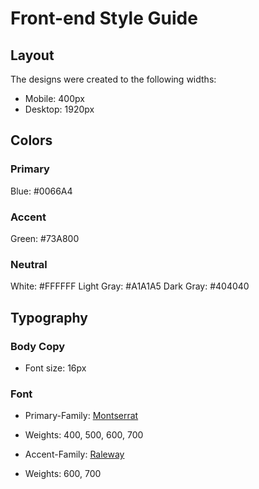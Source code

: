 # Front-end Style Guide

## Layout

The designs were created to the following widths:

- Mobile: 400px
- Desktop: 1920px

## Colors

### Primary

Blue: #0066A4

### Accent

Green: #73A800

### Neutral

White: #FFFFFF
Light Gray: #A1A1A5
Dark Gray: #404040

## Typography

### Body Copy

- Font size: 16px

### Font

- Primary-Family: [Montserrat](https://fonts.google.com/specimen/Montserrat?query=montserrat)
- Weights: 400, 500, 600, 700

- Accent-Family: [Raleway](https://fonts.google.com/specimen/Raleway?query=raleway)
- Weights: 600, 700

